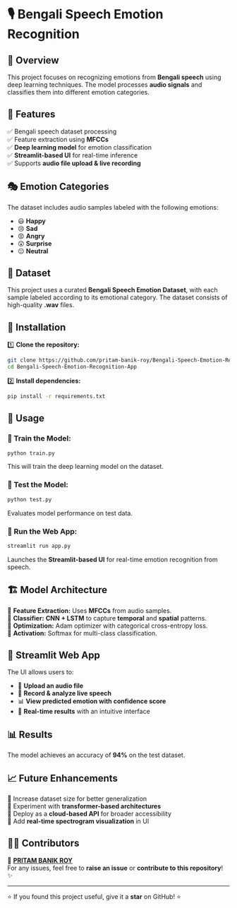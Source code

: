 # 🎙️ Bengali Speech Emotion Recognition

## 📌 Overview
This project focuses on recognizing emotions from **Bengali speech** using deep learning techniques. The model processes **audio signals** and classifies them into different emotion categories.

## 🚀 Features
✅ Bengali speech dataset processing  
✅ Feature extraction using **MFCCs**  
✅ **Deep learning model** for emotion classification  
✅ **Streamlit-based UI** for real-time inference  
✅ Supports **audio file upload & live recording**  

## 🎭 Emotion Categories
The dataset includes audio samples labeled with the following emotions:
- 😃 **Happy**
- 😢 **Sad**
- 😡 **Angry**
- 😲 **Surprise**
- 😐 **Neutral**

## 📂 Dataset
This project uses a curated **Bengali Speech Emotion Dataset**, with each sample labeled according to its emotional category. The dataset consists of high-quality **.wav** files.

## 🔧 Installation
1️⃣ **Clone the repository:**  
```bash
git clone https://github.com/pritam-banik-roy/Bengali-Speech-Emotion-Recognition-App.git
cd Bengali-Speech-Emotion-Recognition-App
```
2️⃣ **Install dependencies:**  
```bash
pip install -r requirements.txt
```

## 📌 Usage
### 🔹 Train the Model:
```bash
python train.py
```
This will train the deep learning model on the dataset.

### 🔹 Test the Model:
```bash
python test.py
```
Evaluates model performance on test data.

### 🔹 Run the Web App:
```bash
streamlit run app.py
```
Launches the **Streamlit-based UI** for real-time emotion recognition from speech.

## 🏗 Model Architecture
🔹 **Feature Extraction:** Uses **MFCCs** from audio samples.  
🔹 **Classifier:** **CNN + LSTM** to capture **temporal** and **spatial** patterns.  
🔹 **Optimization:** Adam optimizer with categorical cross-entropy loss.  
🔹 **Activation:** Softmax for multi-class classification.  

## 🎨 Streamlit Web App
The UI allows users to:
- 🎤 **Upload an audio file**
- 🔴 **Record & analyze live speech**
- 📊 **View predicted emotion with confidence score**
- 🚀 **Real-time results** with an intuitive interface

## 📊 Results
The model achieves an accuracy of **94%** on the test dataset.

## 📈 Future Enhancements
🚀 Increase dataset size for better generalization  
🚀 Experiment with **transformer-based architectures**  
🚀 Deploy as a **cloud-based API** for broader accessibility  
🚀 Add **real-time spectrogram visualization** in UI  

## 👨‍💻 Contributors
📌 **[PRITAM BANIK ROY](https://github.com/pritam-banik-roy)**  
For any issues, feel free to **raise an issue** or **contribute to this repository**! ✨  

---
⭐ If you found this project useful, give it a **star** on GitHub! ⭐
